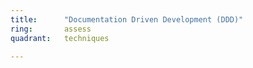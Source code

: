 ```yaml
---
title:      "Documentation Driven Development (DDD)"
ring:       assess
quadrant:   techniques

---
```



